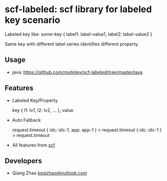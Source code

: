 # scf-labeled: scf library for labeled key scenario

Labeled key like: some-key { label1: label-value1, label2: label-value2 }

Same key with different label series identifies different property.

## Usage

- java: https://github.com/mydotey/scf-labeled/tree/master/java

## Features

- Labeled Key/Property

    key { l1: lv1, l2: lv2, ... }, value

- Auto Fallback

    request.timeout { idc: idc-1, app: app-1 } > request.timeout { idc: idc-1 } > request.timeout

- All features from [scf](https://github.com/mydotey/scf)

## Developers

- Qiang Zhao <koqizhao@outlook.com>

